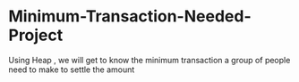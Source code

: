 # Minimum-Transaction-Needed-Project
Using Heap , we will get to know the minimum transaction a group of people need to make to settle the amount
